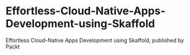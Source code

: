 # Effortless-Cloud-Native-Apps-Development-using-Skaffold
Effortless Cloud-Native Apps Development using Skaffold, published by Packt
